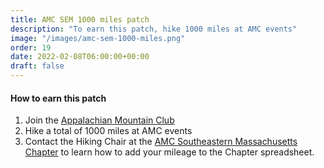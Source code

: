 ```yaml
---
title: AMC SEM 1000 miles patch
description: "To earn this patch, hike 1000 miles at AMC events"
image: "/images/amc-sem-1000-miles.png"
order: 19
date: 2022-02-08T06:00:00+00:00
draft: false
---
```

#### How to earn this patch
1. Join the <a href="https://www.outdoors.org/get-involved/become-a-member/?chapter=SE&campaign=7012J000001R5F3QAK" target="_blank">Appalachian Mountain Club</a>
2. Hike a total of 1000 miles at AMC events
3. Contact the Hiking Chair at the <a href="http://amcsem.org/hiking.html" target="_blank">AMC Southeastern Massachusetts Chapter</a> to learn how to add your mileage to the Chapter spreadsheet.

